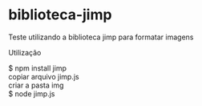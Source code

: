 # biblioteca-jimp
Teste utilizando a biblioteca jimp para formatar imagens

Utilização

$ npm install jimp
<br>
copiar arquivo jimp.js
<br>
criar a pasta img
<br>
$ node jimp.js
